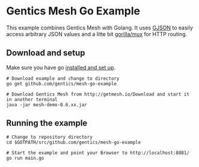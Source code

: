 # Gentics Mesh Go Example

This example combines Gentics Mesh with Golang. It uses [GJSON](https://github.com/tidwall/gjson) to easily access arbitrary JSON values and a litte bit [gorilla/mux](https://github.com/gorilla/mux) for HTTP routing.

## Download and setup
Make sure you have go [installed and set up](https://golang.org/doc/install).

```
# Download example and change to directory
go get github.com/gentics/mesh-go-example

# Download Gentics Mesh from http://getmesh.io/Download and start it in another terminal
java -jar mesh-demo-0.6.xx.jar
```

## Running the example
```
# Change to repository directory
cd $GOTPATH/src/github.com/gentics/mesh-go-example

# Start the example and point your Browser to http://localhost:8081/
go run main.go
```
